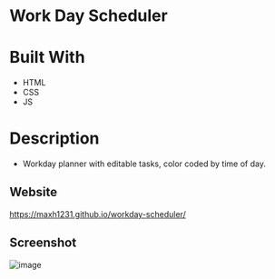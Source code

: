 # Work Day Scheduler

# Built With
* HTML
* CSS
* JS

# Description
* Workday planner with editable tasks, color coded by time of day. 

## Website
https://maxh1231.github.io/workday-scheduler/

## Screenshot
![image](https://user-images.githubusercontent.com/41771785/136755370-cabedc0e-6c7f-44ed-abdd-682d3ac4a82d.png)
